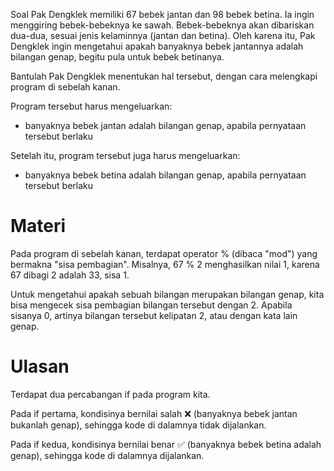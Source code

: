 Soal
Pak Dengklek memiliki 67 bebek jantan dan 98 bebek betina. Ia ingin menggiring bebek-bebeknya ke sawah. Bebek-bebeknya akan dibariskan dua-dua, sesuai jenis kelaminnya (jantan dan betina). Oleh karena itu, Pak Dengklek ingin mengetahui apakah banyaknya bebek jantannya adalah bilangan genap, begitu pula untuk bebek betinanya.

Bantulah Pak Dengklek menentukan hal tersebut, dengan cara melengkapi program di sebelah kanan.

Program tersebut harus mengeluarkan:
- banyaknya bebek jantan adalah bilangan genap, apabila pernyataan tersebut berlaku

Setelah itu, program tersebut juga harus mengeluarkan:
- banyaknya bebek betina adalah bilangan genap, apabila pernyataan tersebut berlaku

# Materi
Pada program di sebelah kanan, terdapat operator % (dibaca "mod") yang bermakna "sisa pembagian". Misalnya, 67 % 2 menghasilkan nilai 1, karena 67 dibagi 2 adalah 33, sisa 1.

Untuk mengetahui apakah sebuah bilangan merupakan bilangan genap, kita bisa mengecek sisa pembagian bilangan tersebut dengan 2. Apabila sisanya 0, artinya bilangan tersebut kelipatan 2, atau dengan kata lain genap.

# Ulasan
Terdapat dua percabangan if pada program kita.

Pada if pertama, kondisinya bernilai salah ❌ (banyaknya bebek jantan bukanlah genap), sehingga kode di dalamnya tidak dijalankan.

Pada if kedua, kondisinya bernilai benar ✅ (banyaknya bebek betina adalah genap), sehingga kode di dalamnya dijalankan.